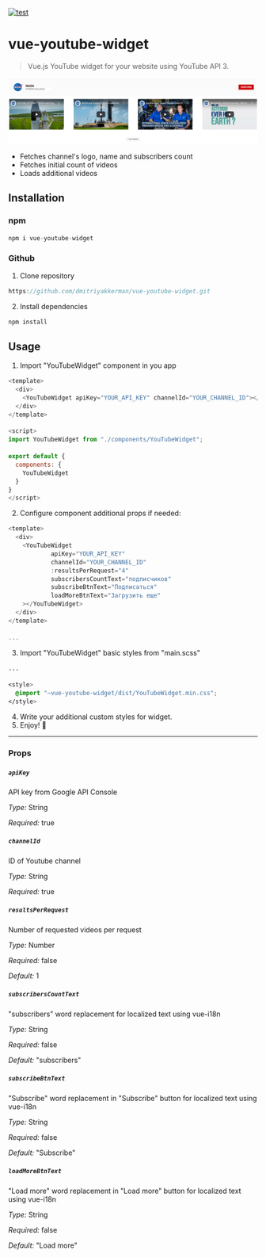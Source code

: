 [![test](https://github.com/dmitriyakkerman/vue-youtube-widget/actions/workflows/test.yml/badge.svg)](https://github.com/dmitriyakkerman/vue-youtube-widget/actions/workflows/test.yml)
# vue-youtube-widget

> Vue.js YouTube widget for your website using YouTube API 3.

![vue-youtube-widget](https://github.com/dmitriyakkerman/vue-youtube-widget/blob/master/images/vue-youtube-widget.png?raw=true)

* Fetches channel's logo, name and subscribers count
* Fetches initial count of videos 
* Loads additional videos

## Installation

### npm

```js
npm i vue-youtube-widget
```

### Github

1. Clone repository 
```js
https://github.com/dmitriyakkerman/vue-youtube-widget.git
```
2. Install dependencies
```js
npm install
```

## Usage

1. Import "YouTubeWidget" component in you app

```js
<template>
  <div>
    <YouTubeWidget apiKey="YOUR_API_KEY" channelId="YOUR_CHANNEL_ID"></YouTubeWidget>
  </div>
</template>

<script>
import YouTubeWidget from "./components/YouTubeWidget";

export default {
  components: {
    YouTubeWidget
  }
}
</script>

```

2. Configure component additional props if needed:

```js
<template>
  <div>
    <YouTubeWidget
            apiKey="YOUR_API_KEY"
            channelId="YOUR_CHANNEL_ID"
            :resultsPerRequest="4"
            subscribersCountText="подписчиков"
            subscribeBtnText="Подписаться"
            loadMoreBtnText="Загрузить еще"
    ></YouTubeWidget>
  </div>
</template>

...
```

3. Import "YouTubeWidget" basic styles from "main.scss"

```css
...

<style>
  @import "~vue-youtube-widget/dist/YouTubeWidget.min.css";
</style>

```

4. Write your additional custom styles for widget.
5. Enjoy! 🎉

-------------

### Props

##### `apiKey`
API key from Google API Console

*Type:* String  

*Required:* true

##### `channelId`
ID of Youtube channel

*Type:* String  

*Required:* true

##### `resultsPerRequest`
Number of requested videos per request

*Type:* Number

*Required:* false

*Default:* 1

##### `subscribersCountText`
"subscribers" word replacement for localized text using vue-i18n

*Type:* String 

*Required:* false

*Default:* "subscribers"

##### `subscribeBtnText`
"Subscribe" word replacement in "Subscribe" button for localized text using vue-i18n

*Type:* String 

*Required:* false

*Default:* "Subscribe"

##### `loadMoreBtnText`
"Load more" word replacement in "Load more" button for localized text using vue-i18n

*Type:* String 

*Required:* false

*Default:* "Load more"
